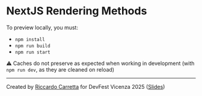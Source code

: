 # NextJS Rendering Methods

To preview locally, you must:

- `npm install`
- `npm run build`
- `npm run start`

⚠️ Caches do not preserve as expected when working in development (with `npm run dev`, as they are cleaned on reload)

---

Created by [Riccardo Carretta](https://carrettariccardo.dev) for DevFest Vicenza 2025 ([Slides](https://docs.google.com/presentation/d/1gkBuVyMPD9zoOqouXxNhPQZJe0WWvr3O2-gwp4taCYc/edit?usp=sharing))